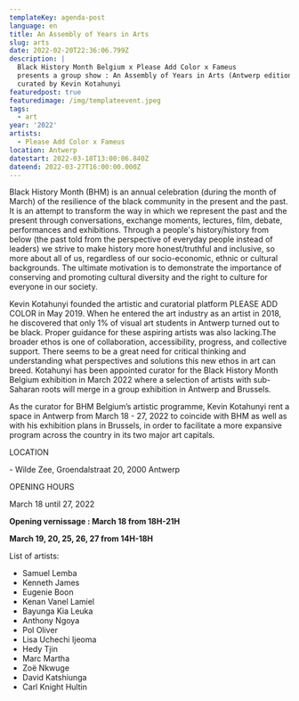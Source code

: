 ```yaml
---
templateKey: agenda-post
language: en
title: An Assembly of Years in Arts
slug: arts
date: 2022-02-20T22:36:06.799Z
description: |
  Black History Month Belgium x Please Add Color x Fameus
  presents a group show : An Assembly of Years in Arts (Antwerp edition)
  curated by Kevin Kotahunyi 
featuredpost: true
featuredimage: /img/templateevent.jpeg
tags:
  - art
year: '2022'
artists:
  - Please Add Color x Fameus
location: Antwerp
datestart: 2022-03-18T13:00:06.840Z
dateend: 2022-03-27T16:00:00.000Z
---
```

Black History Month (BHM) is an annual celebration (during the month of March) of the resilience of the black community in the present and the past. It is an attempt to transform the way in which we represent the past and the present through conversations, exchange moments, lectures, film, debate, performances and exhibitions. Through a people's history/history from below (the past told from the perspective of everyday people instead of leaders) we strive to make history more honest/truthful and inclusive, so more about all of us, regardless of our socio-economic, ethnic or cultural backgrounds. The ultimate motivation is to demonstrate the importance of conserving and promoting cultural diversity and the right to culture for everyone in our society.

Kevin Kotahunyi founded the artistic and curatorial platform PLEASE ADD COLOR in May 2019. When he entered the art industry as an artist in 2018, he discovered that only 1% of visual art students in Antwerp turned out to be black. Proper guidance for these aspiring artists was also lacking.The broader ethos is one of collaboration, accessibility, progress, and collective support. There seems to be a great need for critical thinking and understanding what perspectives and solutions this new ethos in art can breed. Kotahunyi has been appointed curator for the Black History Month Belgium exhibition in March 2022 where a selection of artists with sub-Saharan roots will merge in a group exhibition in Antwerp and Brussels.

As the curator for BHM Belgium’s artistic programme, Kevin Kotahunyi rent a space in Antwerp from March 18 - 27, 2022 to coincide with BHM as well as with his exhibition plans in Brussels, in order to facilitate a more expansive program across the country in its two major art capitals.

LOCATION

\- Wilde Zee, Groendalstraat 20, 2000 Antwerp 

OPENING HOURS

March 18 until 27, 2022 

**Opening vernissage : March 18 from 18H-21H**

**March 19, 20, 25, 26, 27 from 14H-18H**

List of artists: 

* Samuel Lemba
* Kenneth James 
* Eugenie Boon
* Kenan Vanel Lamiel
* Bayunga Kia Leuka  
* Anthony Ngoya
* Pol Oliver
* Lisa Uchechi Ijeoma
* Hedy Tjin
* Marc Martha 
* Zoë Nkwuge
* David Katshiunga
* Carl Knight Hultin
